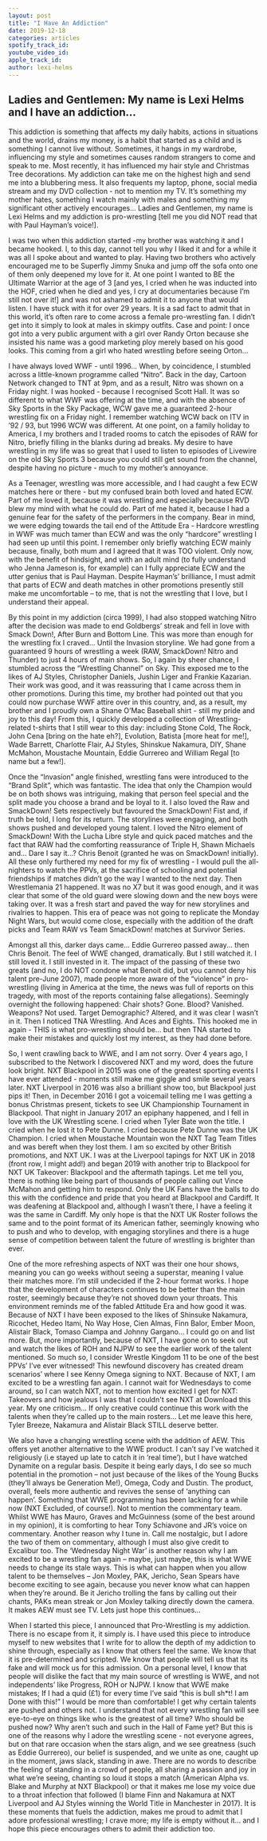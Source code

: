 ```yaml
---
layout: post
title: "I Have An Addiction"
date: 2019-12-18
categories: articles
spotify_track_id:
youtube_video_id:
apple_track_id:
author: lexi-helms
---
```

## Ladies and Gentlemen: My name is Lexi Helms and I have an addiction... 

This addiction is something that affects my daily habits, actions in situations and the world, drains my money, is a habit that started as a child and is something I cannot live without. Sometimes, it hangs in my wardrobe, influencing my style and sometimes causes random strangers to come and speak to me. Most recently, it has influenced my hair style and Christmas Tree decorations. My addiction can take me on the highest high and send me into a blubbering mess. It also frequents my laptop, phone, social media stream and my DVD collection - not to mention my TV. It’s something my mother hates, something I watch mainly with males and something my significant other actively encourages... Ladies and Gentlemen, my name is Lexi Helms and my addiction is pro-wrestling [tell me you did NOT read that with Paul Hayman’s voice!]. 

I was two when this addiction started -my brother was watching it and I became hooked. I, to this day, cannot tell you why I liked it and for a while it was all I spoke about and wanted to play. Having two brothers who actively encouraged me to be Superfly Jimmy Snuka and jump off the sofa onto one of them only deepened my love for it. At one point I wanted to BE the Ultimate Warrior at the age of 3 [and yes, I cried when he was inducted into the HOF, cried when he died and yes, I cry at documentaries because I’m still not over it!] and was not ashamed to admit it to anyone that would listen. I have stuck with it for over 29 years.  It is a sad fact to admit that in this world, it’s often rare to come across a female pro-wrestling fan. I didn’t get into it simply to look at males in skimpy outfits. Case and point: I once got into a very public argument with a girl over Randy Orton because she insisted his name was a good marketing ploy merely based on his good looks. This coming from a girl who hated wrestling before seeing Orton... 

I have always loved WWF - until 1996... When, by coincidence, I stumbled across a little-known programme called “Nitro”. Back in the day, Cartoon Network changed to TNT at 9pm, and as a result, Nitro was shown on a Friday night. I was hooked - because I recognised Scott Hall. It was so different to what WWF was offering at the time, and with the absence of Sky Sports in the Sky Package, WCW gave me a guaranteed 2-hour wrestling fix on a Friday night. I remember watching WCW back on ITV in ’92 / 93, but 1996 WCW was different. At one point, on a family holiday to America, I my brothers and I traded rooms to catch the episodes of RAW for Nitro, briefly filling in the blanks during ad breaks. My desire to have wrestling in my life was so great that I used to listen to episodes of Livewire on the old Sky Sports 3 because you could still get sound from the channel, despite having no picture - much to my mother’s annoyance. 

As a Teenager, wrestling was more accessible, and I had caught a few ECW matches here or there - but my confused brain both loved and hated ECW. Part of me loved it, because it was wrestling and especially because RVD blew my mind with what he could do. Part of me hated it, because I had a genuine fear for the safety of the performers in the company. Bear in mind, we were edging towards the tail end of the Attitude Era - Hardcore wrestling in WWF was much tamer than ECW and was the only “hardcore” wrestling I had seen up until this point. I remember only briefly watching ECW mainly because, finally, both mum and I agreed that it was TOO violent. Only now, with the benefit of hindsight, and with an adult mind (to fully understand who Jenna Jameson is, for example) can I fully appreciate ECW and the utter genius that is Paul Hayman. Despite Hayman’s’ brilliance, I must admit that parts of ECW and death matches in other promotions presently still make me uncomfortable – to me, that is not the wrestling that I love, but I understand their appeal. 

By this point in my addiction (circa 1999), I had also stopped watching Nitro after the decision was made to end Goldbergs’ streak and fell in love with Smack Down!, After Burn and Bottom Line. This was more than enough for the wrestling fix I craved... Until the Invasion storyline. We had gone from a guaranteed 9 hours of wrestling a week (RAW, SmackDown! Nitro and Thunder) to just 4 hours of main shows. So, I again by sheer chance, I stumbled across the “Wrestling Channel” on Sky. This exposed me to the likes of AJ Styles, Christopher Daniels, Jushin Liger and Frankie Kazarian. Their work was good, and it was reassuring that I came across them in other promotions.  During this time, my brother had pointed out that you could now purchase WWF attire over in this country, and, as a result, my brother and I proudly own a Shane O’Mac Baseball shirt - still my pride and joy to this day! From this, I quickly developed a collection of Wrestling-related t-shirts that I still wear to this day:  including Stone Cold, The Rock, John Cena [bring on the hate eh?], Evolution, Batista [more heat for me!], Wade Barrett, Charlotte Flair, AJ Styles, Shinskue Nakamura, DIY, Shane McMahon, Moustache Mountain,  Eddie Gurrereo and William Regal [to name but a few!]. 

Once the “Invasion” angle finished, wrestling fans were introduced to the “Brand Split”, which was fantastic. The idea that only the Champion would be on both shows was intriguing, making that person feel special and the split made you choose a brand and be loyal to it. I also loved the Raw and SmackDown! Sets respectively but favoured the SmackDown! Fist and, if truth be told, I long for its return.  The storylines were engaging, and both shows pushed and developed young talent. I loved the Nitro element of SmackDown! With the Lucha Libre style and quick paced matches and the fact that RAW had the comforting reassurance of Triple H, Shawn Michaels and... Dare I say it...? Chris Benoit (granted he was on SmackDown! initially). All these only furthered my need for my fix of wrestling - I would pull the all-nighters to watch the PPVs, at the sacrifice of schooling and potential friendships if matches didn’t go the way I wanted to the next day. Then Wrestlemania 21 happened. It was no X7 but it was good enough, and it was clear that some of the old guard were slowing down and the new boys were taking over. It was a fresh start and paved the way for new storylines and rivalries to happen. This era of peace was not going to replicate the Monday Night Wars, but would come close, especially with the addition of the draft picks and Team RAW vs Team SmackDown! matches at Survivor Series. 

Amongst all this, darker days came... Eddie Gurrereo passed away... then Chris Benoit. The feel of WWE changed, dramatically. But I still watched it. I still loved it. I still invested in it. The impact of the passing of these two greats (and no, I do NOT condone what Benoit did, but you cannot deny his talent pre-June 2007), made people more aware of the “violence” in pro-wrestling (living in America at the time, the news was full of reports on this tragedy, with most of the reports containing false allegations). Seemingly overnight the following happened: Chair shots?  Gone. Blood? Vanished. Weapons? Not used. Target Demographic? Altered, and it was clear I wasn’t in it. Then I noticed TNA Wrestling. And Aces and Eights. This hooked me in again - THIS is what pro-wrestling should be... but then TNA started to make their mistakes and quickly lost my interest, as they had done before. 

So, I went crawling back to WWE, and I am not sorry. Over 4 years ago, I subscribed to the Network I discovered NXT and my word, does the future look bright. NXT Blackpool in 2015 was one of the greatest sporting events I have ever attended - moments still make me giggle and smile several years later. NXT Liverpool in 2016 was also a brilliant show too, but Blackpool just pips it! Then, in December 2016 I got a voicemail telling me I was getting a bonus Christmas present, tickets to see UK Championship Tournament in Blackpool. That night in January 2017 an epiphany happened, and I fell in love with the UK Wrestling scene. I cried when Tyler Bate won the title. I cried when he lost it to Pete Dunne. I cried because Pete Dunne was the UK Champion. I cried when Moustache Mountain won the NXT Tag Team Titles and was bereft when they lost them. I am so excited by other British promotions, and NXT UK. I was at the Liverpool tapings for NXT UK in 2018 (front row, I might add!) and began 2019 with another trip to Blackpool for NXT UK Takeover: Blackpool and the aftermath tapings. Let me tell you, there is nothing like being part of thousands of people calling out Vince McMahon and getting him to respond. Only the UK Fans have the balls to do this with the confidence and pride that you heard at Blackpool and Cardiff. It was deafening at Blackpool and, although I wasn’t there, I have a feeling it was the same in Cardiff. My only hope is that the NXT UK Roster follows the same and to the point format of its American father, seemingly knowing who to push and who to develop, with engaging storylines and there is a huge sense of competition between talent the future of wrestling is brighter than ever. 

One of the more refreshing aspects of NXT was their one hour shows, meaning you can go weeks without seeing a superstar, meaning I value their matches more. I’m still undecided if the 2-hour format works. I hope that the development of characters continues to be better than the main roster, seemingly because they’re not shoved down your throats. This environment reminds me of the fabled Attitude Era and how good it was. Because of NXT I have been exposed to the likes of Shinsuke Nakamura, Ricochet, Hedeo Itami, No Way Hose, Cien Almas, Finn Balor, Ember Moon, Alistair Black, Tomaso Ciampa and Johnny Gargano... I could go on and list more. But, more importantly, because of NXT, I have gone on to seek out and watch the likes of ROH and NJPW to see the earlier work of the talent mentioned. So much so, I consider Wrestle Kingdom 11 to be one of the best PPVs’ I’ve ever witnessed! This newfound discovery has created dream scenarios’ where I see Kenny Omega signing to NXT. Because of NXT, I am excited to be a wrestling fan again. I cannot wait for Wednesdays to come around, so I can watch NXT, not to mention how excited I get for NXT: Takeovers and how jealous I was that I couldn't see NXT at Download this year. My one criticism... If only creative could continue this work with the talents when they’re called up to the main rosters... Let me leave this here, Tyler Breeze, Nakamura and Alistair Black STILL deserve better. 

We also have a changing wrestling scene with the addition of AEW. This offers yet another alternative to the WWE product. I can’t say I’ve watched it religiously (i.e stayed up late to catch it in ‘real time’), but I have watched Dynamite on a regular basis. Despite it being early days, I do see so much potential in the promotion – not just because of the likes of the Young Bucks (they’ll always be Generation Me!), Omega, Cody and Dustin. The product, overall, feels more authentic and revives the sense of ‘anything can happen’. Something that WWE programming has been lacking for a while now (NXT Excluded, of course!). Not to mention the commentary team. Whilst WWE has Mauro, Graves and McGuinness (some of the best around in my opinion), it is comforting to hear Tony Schiavone and JR’s voice on commentary. Another reason why I tune in. Call me nostalgic, but I adore the two of them on commentary, although I must also give credit to Excalibur too. The ‘Wednesday Night War’ is another reason why I am excited to be a wrestling fan again – maybe, just maybe, this is what WWE needs to change its stale ways. This is what can happen when you allow talent to be themselves – Jon Moxley, PAK, Jericho, Sean Spears have become exciting to see again, because you never know what can happen when they’re around. Be it Jericho trolling the fans by calling out their chants, PAKs mean streak or Jon Moxley talking directly down the camera. It makes AEW must see TV. Lets just hope this continues… 

When I started this piece, I announced that Pro-Wrestling is my addiction. There is no escape from it, it simply is. I have used this piece to introduce myself to new websites that I write for to allow the depth of my addiction to shine through, especially as I know that others feel the same. We know that it is pre-determined and scripted. We know that people will tell us that its fake and will mock us for this admission. On a personal level, I know that people will dislike the fact that my main source of wrestling is WWE, and not independents’ like Progress, ROH or NJPW. I know that WWE make mistakes; If I had a quid (£1) for every time I’ve said “this is bull sh*t! I am Done with this!” I would be more than comfortable! I get why certain talents are pushed and others not. I understand that not every wrestling fan will see eye-to-eye on things like who is the greatest of all time? Who should be pushed now? Why aren’t such and such in the Hall of Fame yet? But this is one of the reasons why I adore the wrestling scene - not everyone agrees, but on that rare occasion when the stars align, and we see greatness (such as Eddie Gurrereo), our belief is suspended, and we unite as one, caught up in the moment, jaws slack, standing in awe. There are no words to describe the feeling of standing in a crowd of people, all sharing a passion and joy in what we’re seeing, chanting so loud it stops a match (American Alpha vs. Blake and Murphy at NXT Blackpool) or that it makes me lose my voice due to a throat infection that followed (I blame Finn and Nakamura at NXT Liverpool and AJ Styles winning the World Title in Manchester in 2017). It is these moments that fuels the addiction, makes me proud to admit that I adore professional wrestling; I crave more; my life is empty without it... and I hope this piece encourages others to admit their addiction too. 






